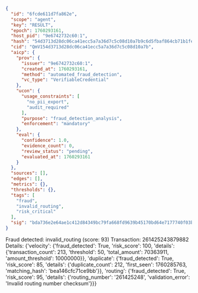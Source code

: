 ```json
{
  "id": "6fcde611d7fa862e",
  "scope": "agent",
  "key": "RESULT",
  "epoch": 1760293161,
  "host_pid": "9e6742732c60:1",
  "hash": "54d3713d28dc06ca41ecc5a7a36d7c5c08d10a7b9c6d5fbaf864cb71b1fe12b3",
  "cid": "QmV154d3713d28dc06ca41ecc5a7a36d7c5c08d10a7b",
  "aicp": {
    "prov": {
      "issuer": "9e6742732c60:1",
      "created_at": 1760293161,
      "method": "automated_fraud_detection",
      "vc_type": "VerifiableCredential"
    },
    "ucon": {
      "usage_constraints": [
        "no_pii_export",
        "audit_required"
      ],
      "purpose": "fraud_detection_analysis",
      "enforcement": "mandatory"
    },
    "eval": {
      "confidence": 1.0,
      "evidence_count": 0,
      "review_status": "pending",
      "evaluated_at": 1760293161
    }
  },
  "sources": [],
  "edges": [],
  "metrics": {},
  "thresholds": {},
  "tags": [
    "fraud",
    "invalid_routing",
    "risk_critical"
  ],
  "sig": "bda736e2e64ae1c412d84349bc79fa668fd9639b45170bd64e7177740f03b3ac"
}
```

Fraud detected: invalid_routing (score: 93)
Transaction: 261425243879882
Details: {'velocity': {'fraud_detected': True, 'risk_score': 100, 'details': {'transaction_count': 213, 'threshold': 50, 'total_amount': 70363911, 'amount_threshold': 10000000}}, 'duplicate': {'fraud_detected': True, 'risk_score': 85, 'details': {'duplicate_count': 212, 'first_seen': 1760285763, 'matching_hash': 'bea146cfc71ce9bb'}}, 'routing': {'fraud_detected': True, 'risk_score': 95, 'details': {'routing_number': '261425248', 'validation_error': 'Invalid routing number checksum'}}}